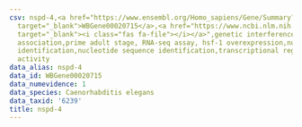 ```yaml
---
csv: nspd-4,<a href="https://www.ensembl.org/Homo_sapiens/Gene/Summary?db=core;g=WBGene00020715"
  target="_blank">WBGene00020715</a>,<a href="https://www.ncbi.nlm.nih.gov/pubmed/30894454"
  target="_blank"><i class="fas fa-file"></i></a>",genetic interference,functional
  association,prime adult stage, RNA-seq assay, hsf-1 overexpression,nucleotide sequence
  identification,nucleotide sequence identification,transcriptional regulation,up-regulates
  activity
data_alias: nspd-4
data_id: WBGene00020715
data_numevidence: 1
data_species: Caenorhabditis elegans
data_taxid: '6239'
title: nspd-4
---
```

